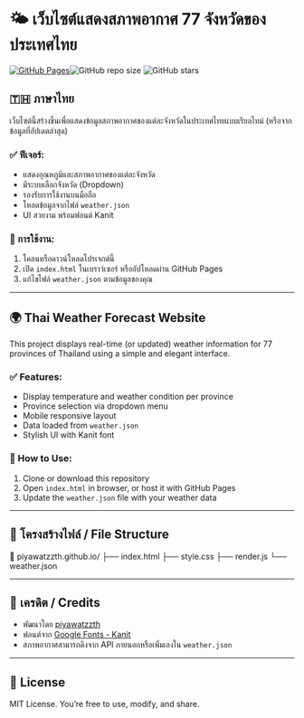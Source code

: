 # 🌤️ เว็บไซต์แสดงสภาพอากาศ 77 จังหวัดของประเทศไทย

[![GitHub Pages](https://img.shields.io/badge/view--site-live-blue?style=for-the-badge&logo=github)](https://piyawatzzth.github.io/)![GitHub repo size](https://img.shields.io/github/repo-size/piyawatzzth/piyawatzzth.github.io)
![GitHub stars](https://img.shields.io/github/stars/piyawatzzth/piyawatzzth.github.io)

## 🇹🇭 ภาษาไทย

เว็บไซต์นี้สร้างขึ้นเพื่อแสดงข้อมูลสภาพอากาศของแต่ละจังหวัดในประเทศไทยแบบเรียลไทม์ (หรือจากข้อมูลที่อัปเดตล่าสุด)

### ✅ ฟีเจอร์:
- แสดงอุณหภูมิและสภาพอากาศของแต่ละจังหวัด
- มีระบบเลือกจังหวัด (Dropdown)
- รองรับการใช้งานบนมือถือ
- โหลดข้อมูลจากไฟล์ `weather.json`
- UI สวยงาม พร้อมฟอนต์ Kanit

### 🚀 การใช้งาน:
1. โคลนหรือดาวน์โหลดโปรเจกต์นี้
2. เปิด `index.html` ในเบราว์เซอร์ หรืออัปโหลดผ่าน GitHub Pages
3. แก้ไขไฟล์ `weather.json` ตามข้อมูลของคุณ

---

## 🌍 Thai Weather Forecast Website

This project displays real-time (or updated) weather information for 77 provinces of Thailand using a simple and elegant interface.

### ✅ Features:
- Display temperature and weather condition per province
- Province selection via dropdown menu
- Mobile responsive layout
- Data loaded from `weather.json`
- Stylish UI with Kanit font

### 🚀 How to Use:
1. Clone or download this repository
2. Open `index.html` in browser, or host it with GitHub Pages
3. Update the `weather.json` file with your weather data

---

## 📁 โครงสร้างไฟล์ / File Structure

📁 piyawatzzth.github.io/ ├── index.html ├── style.css ├── render.js └── weather.json

---

## 🙌 เครดิต / Credits

- พัฒนาโดย [piyawatzzth](https://github.com/piyawatzzth)
- ฟอนต์จาก [Google Fonts - Kanit](https://fonts.google.com/specimen/Kanit)
- สภาพอากาศสามารถดึงจาก API ภายนอกหรือเพิ่มเองใน `weather.json`

---

## 📜 License

MIT License. You’re free to use, modify, and share.
